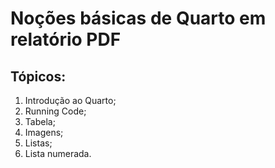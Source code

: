 # Noções básicas de Quarto em relatório PDF

## Tópicos:

1. Introdução ao Quarto;
2. Running Code;
3. Tabela;
4. Imagens;
5. Listas;
6. Lista numerada.
